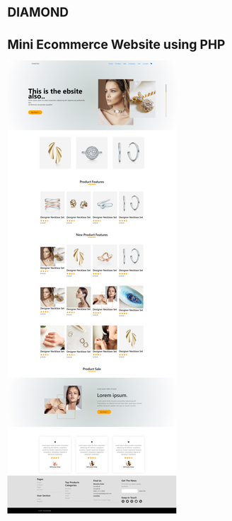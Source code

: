 # DIAMOND
<h1>Mini Ecommerce Website using PHP</h1>
<img src="https://github.com/99monisha/ecom1/blob/master/images/main.png">
